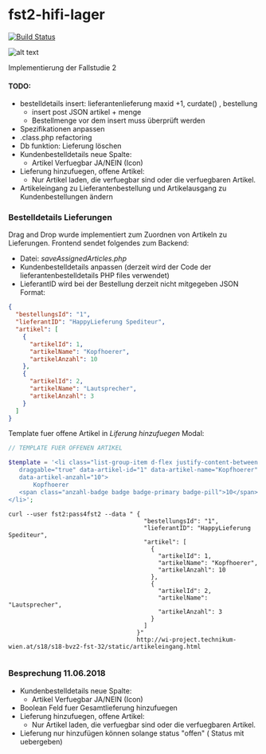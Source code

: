 # fst2-hifi-lager

[![Build Status](https://travis-ci.org/TheAppField/fst2-hifi-lager.svg?branch=master)](https://travis-ci.org/TheAppField/fst2-hifi-lager)

![alt text](https://github.com/TheAppField/fst2-hifi-lager/raw/master/static/assets/img//icon_2.png)

Implementierung der Fallstudie 2

#### TODO:
- bestelldetails insert: lieferantenlieferung maxid +1, curdate() , bestellung
     - insert post JSON artikel + menge
     - Bestellmenge vor dem insert muss überprüft werden
- Spezifikationen anpassen
- .class.php refactoring
- Db funktion: Lieferung löschen
- Kundenbestelldetails neue Spalte: 
    - Artikel Verfuegbar JA/NEIN (Icon) 
- Lieferung hinzufuegen, offene Artikel:
    - Nur Artikel laden, die verfuegbar sind oder die verfuegbaren Artikel.
- Artikeleingang zu Lieferantenbestellung und Artikelausgang zu Kundenbestellungen ändern


### Bestelldetails Lieferungen
Drag and Drop wurde implementiert zum Zuordnen von Artikeln zu  Lieferungen.
Frontend sendet folgendes zum Backend:

- Datei: *saveAssignedArticles.php*
- Kundenbestelldetails anpassen (derzeit wird der Code der lieferantenbestelldetails PHP files verwendet)
- LieferantID wird bei der Bestellung derzeit nicht mitgegeben
JSON Format:
```json
{
  "bestellungsId": "1",
  "lieferantID": "HappyLieferung Spediteur",
  "artikel": [
    {
      "artikelId": 1,
      "artikelName": "Kopfhoerer",
      "artikelAnzahl": 10
    },
    {
      "artikelId": 2,
      "artikelName": "Lautsprecher",
      "artikelAnzahl": 3
    }
  ]
}
```  
 
 Template fuer offene Artikel in *Liferung hinzufuegen* Modal:
 ```php
// TEMPLATE FUER OFFENEN ARTIKEL

$template = '<li class="list-group-item d-flex justify-content-between align-items-center"
    draggable="true" data-artikel-id="1" data-artikel-name="Kopfhoerer"
    data-artikel-anzahl="10">
        Kopfhoerer
    <span class="anzahl-badge badge badge-primary badge-pill">10</span>
</li>';
```

```
curl --user fst2:pass4fst2 --data " {
                                      "bestellungsId": "1",
                                      "lieferantID": "HappyLieferung Spediteur",
                                      "artikel": [
                                        {
                                          "artikelId": 1,
                                          "artikelName": "Kopfhoerer",
                                          "artikelAnzahl": 10
                                        },
                                        {
                                          "artikelId": 2,
                                          "artikelName": "Lautsprecher",
                                          "artikelAnzahl": 3
                                        }
                                      ]
                                    }" 
                                    http://wi-project.technikum-wien.at/s18/s18-bvz2-fst-32/static/artikeleingang.html
                              
```


### Besprechung 11.06.2018
- Kundenbestelldetails neue Spalte: 
    - Artikel Verfuegbar JA/NEIN (Icon)
- Boolean Feld fuer Gesamtlieferung hinzufuegen    
- Lieferung hinzufuegen, offene Artikel:
    - Nur Artikel laden, die verfuegbar sind oder die verfuegbaren Artikel.
- Lieferung nur hinzufügen können solange status "offen" ( Status mit uebergeben)
